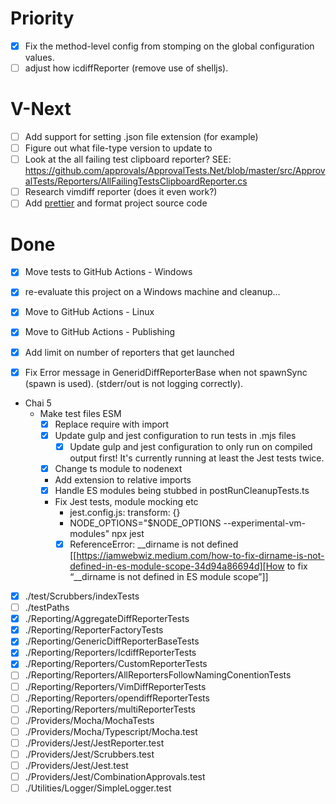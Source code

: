 # Priority

- [x] Fix the method-level config from stomping on the global configuration values.
- [ ] adjust how icdiffReporter (remove use of shelljs).

# V-Next

- [ ] Add support for setting .json file extension (for example)
- [ ] Figure out what file-type version to update to
- [ ] Look at the all failing test clipboard reporter? SEE: https://github.com/approvals/ApprovalTests.Net/blob/master/src/ApprovalTests/Reporters/AllFailingTestsClipboardReporter.cs
- [ ] Research vimdiff reporter (does it even work?)
- [ ] Add [prettier](https://prettier.io/docs/en/install.html) and format project source code

# Done

- [x] Move tests to GitHub Actions - Windows
- [x] re-evaluate this project on a Windows machine and cleanup...
- [x] Move to GitHub Actions - Linux
- [x] Move to GitHub Actions - Publishing
- [x] Add limit on number of reporters that get launched
- [x] Fix Error message in GeneridDiffReporterBase when not spawnSync (spawn is used). (stderr/out is not logging correctly).



- Chai 5
  - Make test files ESM
    - [x] Replace require with import
    - [x] Update gulp and jest configuration to run tests in .mjs files
      - [x] Update gulp and jest configuration to only run on compiled output first!
        It's currently running at least the Jest tests twice.
    - [x] Change ts module to nodenext
    - Add extension to relative imports
    - [x] Handle ES modules being stubbed in postRunCleanupTests.ts
    - Fix Jest tests, module mocking etc
      - jest.config.js: transform: {}
      - NODE_OPTIONS="$NODE_OPTIONS --experimental-vm-modules" npx jest
      - [x] ReferenceError: __dirname is not defined
        [[https://iamwebwiz.medium.com/how-to-fix-dirname-is-not-defined-in-es-module-scope-34d94a86694d][How to fix “__dirname is not defined in ES module scope”]]

- [x] ./test/Scrubbers/indexTests
- [ ] ./testPaths
- [x] ./Reporting/AggregateDiffReporterTests
- [x] ./Reporting/ReporterFactoryTests
- [x] ./Reporting/GenericDiffReporterBaseTests
- [x] ./Reporting/Reporters/IcdiffReporterTests
- [x] ./Reporting/Reporters/CustomReporterTests
- [ ] ./Reporting/Reporters/AllReportersFollowNamingConentionTests
- [ ] ./Reporting/Reporters/VimDiffReporterTests
- [ ] ./Reporting/Reporters/opendiffReporterTests
- [ ] ./Reporting/Reporters/multiReporterTests
- [ ] ./Providers/Mocha/MochaTests
- [ ] ./Providers/Mocha/Typescript/Mocha.test
- [ ] ./Providers/Jest/JestReporter.test
- [ ] ./Providers/Jest/Scrubbers.test
- [ ] ./Providers/Jest/Jest.test
- [ ] ./Providers/Jest/CombinationApprovals.test
- [ ] ./Utilities/Logger/SimpleLogger.test
